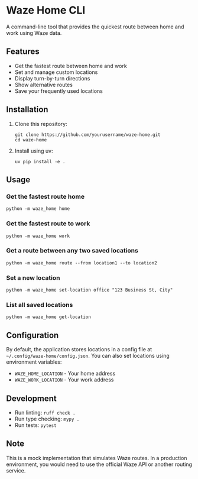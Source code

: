 # Waze Home CLI

A command-line tool that provides the quickest route between home and work using Waze data.

## Features

- Get the fastest route between home and work
- Set and manage custom locations
- Display turn-by-turn directions
- Show alternative routes
- Save your frequently used locations

## Installation

1. Clone this repository:
   ```
   git clone https://github.com/yourusername/waze-home.git
   cd waze-home
   ```

2. Install using uv:
   ```
   uv pip install -e .
   ```

## Usage

### Get the fastest route home

```
python -m waze_home home
```

### Get the fastest route to work

```
python -m waze_home work
```

### Get a route between any two saved locations

```
python -m waze_home route --from location1 --to location2
```

### Set a new location

```
python -m waze_home set-location office "123 Business St, City"
```

### List all saved locations

```
python -m waze_home get-location
```

## Configuration

By default, the application stores locations in a config file at `~/.config/waze-home/config.json`. You can also set locations using environment variables:

- `WAZE_HOME_LOCATION` - Your home address
- `WAZE_WORK_LOCATION` - Your work address

## Development

- Run linting: `ruff check .`
- Run type checking: `mypy .`
- Run tests: `pytest`

## Note

This is a mock implementation that simulates Waze routes. In a production environment, you would need to use the official Waze API or another routing service.